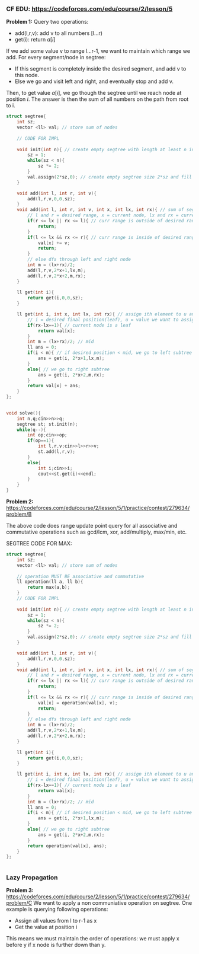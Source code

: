### CF EDU: https://codeforces.com/edu/course/2/lesson/5

**Problem 1:** 
Query two operations:
- add(l,r,v): add v to all numbers [l...r)
- get(i): return $a[i]$

If we add some value v to range l...r-1, we want to maintain which range we add.
For every segment/node in segtree:
- If this segment is completely inside the desired segment, and add v to this node.
- Else we go and visit left and right, and eventually stop and add v.

Then, to get value $a[i]$, we go though the segtree until we reach node at position $i$. The answer is then the sum of all numbers on the path from root to i.


```cpp
struct segtree{
    int sz;
    vector <ll> val; // store sum of nodes
 
    // CODE FOR IMPL
 
    void init(int n){ // create empty segtree with length at least n increased to closest power of 2(for leaves of binary tree)
        sz = 1;
        while(sz < n){
            sz *= 2;
        }
        val.assign(2*sz,0); // create empty segtree size 2*sz and fill with 0s
    }

    void add(int l, int r, int v){
        add(l,r,v,0,0,sz);
    }
    void add(int l, int r, int v, int x, int lx, int rx){ // sum of segement [l...r)
        // l and r = desired range, x = current node, lx and rx = current range
        if(r <= lx || rx <= l){ // curr range is outside of desired range entirely
            return;
        }
        if(l <= lx && rx <= r){ // curr range is inside of desired range entirely
            val[x] += v;
            return;
        }
        // else dfs through left and right node
        int m = (lx+rx)/2;
        add(l,r,v,2*x+1,lx,m);
        add(l,r,v,2*x+2,m,rx);
    }
        
    ll get(int i){
        return get(i,0,0,sz);
    }

    ll get(int i, int x, int lx, int rx){ // assign ith element to u and update sums above it
        // i = desired final position(leaf), u = value we want to assign, x = current node, lx, rx = current range of node
        if(rx-lx==1){ // current node is a leaf
            return val[x];
        }
        int m = (lx+rx)/2; // mid
        ll ans = 0;
        if(i < m){ // if desired position < mid, we go to left subtree
            ans = get(i, 2*x+1,lx,m);
        }
        else{ // we go to right subtree
            ans = get(i, 2*x+2,m,rx);
        }
        return val[x] + ans;
    }
};
 

void solve(){
    int n,q;cin>>n>>q;
    segtree st; st.init(n);
    while(q--){
        int op;cin>>op;
        if(op==1){
            int l,r,v;cin>>l>>r>>v;
            st.add(l,r,v);
        }
        else{
            int i;cin>>i;
            cout<<st.get(i)<<endl;
        }
    }
}   

```

**Problem 2:** https://codeforces.com/edu/course/2/lesson/5/1/practice/contest/279634/problem/B

The above code does range update point query for all associative and commutative operations such as gcd/lcm, xor, add/multiply, max/min, etc.

SEGTREE CODE FOR MAX:
```cpp
struct segtree{
    int sz;
    vector <ll> val; // store sum of nodes
    
    // operation MUST BE associative and commutative
    ll operation(ll a, ll b){
        return max(a,b);
    }
    // CODE FOR IMPL
    
    void init(int n){ // create empty segtree with length at least n increased to closest power of 2(for leaves of binary tree)
        sz = 1;
        while(sz < n){
            sz *= 2;
        }
        val.assign(2*sz,0); // create empty segtree size 2*sz and fill with 0s
    }

    void add(int l, int r, int v){
        add(l,r,v,0,0,sz);
    }
    void add(int l, int r, int v, int x, int lx, int rx){ // sum of segement [l...r)
        // l and r = desired range, x = current node, lx and rx = current range
        if(r <= lx || rx <= l){ // curr range is outside of desired range entirely
            return;
        }
        if(l <= lx && rx <= r){ // curr range is inside of desired range entirely
            val[x] = operation(val[x], v);
            return;
        }
        // else dfs through left and right node
        int m = (lx+rx)/2;
        add(l,r,v,2*x+1,lx,m);
        add(l,r,v,2*x+2,m,rx);
    }
        
    ll get(int i){
        return get(i,0,0,sz);
    }

    ll get(int i, int x, int lx, int rx){ // assign ith element to u and update sums above it
        // i = desired final position(leaf), u = value we want to assign, x = current node, lx, rx = current range of node
        if(rx-lx==1){ // current node is a leaf
            return val[x];
        }
        int m = (lx+rx)/2; // mid
        ll ans = 0;
        if(i < m){ // if desired position < mid, we go to left subtree
            ans = get(i, 2*x+1,lx,m);
        }
        else{ // we go to right subtree
            ans = get(i, 2*x+2,m,rx);
        }
        return operation(val[x], ans);
    }
};
 
```
### Lazy Propagation
**Problem 3:** https://codeforces.com/edu/course/2/lesson/5/1/practice/contest/279634/problem/C
We want to apply a non communiative operation on segtree. One example is querying following operations:
- Assign all values from l to r-1 as x
- Get the value at position i

This means we must maintain the order of operations: we must apply x before y if x node is further down than y.

